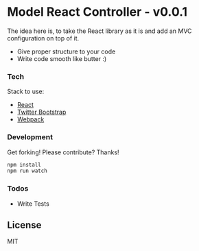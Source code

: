 # Model React Controller - v0.0.1
The idea here is, to take the React library as it is and add an MVC configuration on top of it.

  - Give proper structure to your code
  - Write code smooth like butter :)

### Tech

Stack to use:

* [React]
* [Twitter Bootstrap]
* [Webpack]

### Development

Get forking! Please contribute? Thanks!

```sh
npm install
npm run watch
```


### Todos

 - Write Tests

License
----

MIT


   [React]: <https://facebook.github.io/react/>
   [Twitter Bootstrap]: <http://twitter.github.com/bootstrap/>
   [Webpack]: <https://webpack.github.io/>
